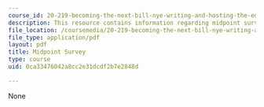 ```yaml
---
course_id: 20-219-becoming-the-next-bill-nye-writing-and-hosting-the-educational-show-january-iap-2015
description: This resource contains information regarding midpoint survey.
file_location: /coursemedia/20-219-becoming-the-next-bill-nye-writing-and-hosting-the-educational-show-january-iap-2015/0ca33476042a8cc2e31dcdf2b7e2848d_MIT20_219IAP15_Midsurvy.pdf
file_type: application/pdf
layout: pdf
title: Midpoint Survey
type: course
uid: 0ca33476042a8cc2e31dcdf2b7e2848d

---
```

None